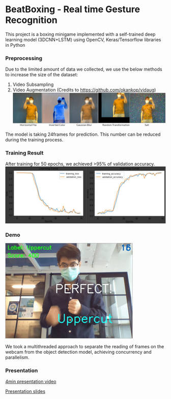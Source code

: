 # BeatBoxing - Real time Gesture Recognition
This project is a boxing minigame implemented with a self-trained deep learning model (3DCNN+LSTM) using OpenCV, Keras/Tensorflow libraries in Python

### Preprocessing
Due to the limited amount of data we collected, we use the below methods to increase the size of the dataset:
1. Video Subsampling
2. Video Augmentation (Credits to https://github.com/okankop/vidaug)
![](images/vidaug.JPG)

The model is taking 24frames for prediction. This number can be reduced during the training process.

### Training Result
After training for 50 epochs, we achieved >95% of validation accuracy.
![](images/model_train.JPG)

### Demo
![](images/demo.gif)

We took a multithreaded approach to separate the reading of frames on the webcam from the object detection model, achieving concurrency and parallelism.

### Presentation
[4min presentation video](https://drive.google.com/open?id=1AdlkjEE0CZe0zR6lMfsjTp1nCaj8DZn2)

[Presentation slides](https://drive.google.com/open?id=1Db7DqxLoZQXVJS-kL38dzX-DNYAHqeig)

